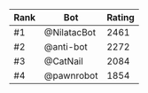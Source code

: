 Rank|Bot|Rating
---|---|---
#1|@NilatacBot|2461
#2|@anti-bot|2272
#3|@CatNail|2084
#4|@pawnrobot|1854
